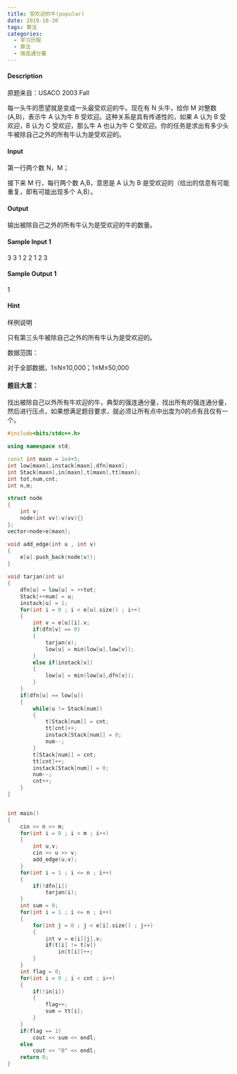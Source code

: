 ```yaml
---
title: 受欢迎的牛(popular)
date: 2019-10-30
tags: 算法
categories: 
  - 学习历程
  - 算法
  - 强连通分量
---
```


#### Description

原题来自：USACO 2003 Fall

<!-- more -->

每一头牛的愿望就是变成一头最受欢迎的牛。现在有 N 头牛，给你 M 对整数 (A,B)，表示牛 A 认为牛 B 受欢迎。这种关系是具有传递性的，如果 A 认为 B 受欢迎，B 认为 C 受欢迎，那么牛 A 也认为牛 C 受欢迎。你的任务是求出有多少头牛被除自己之外的所有牛认为是受欢迎的。

#### Input

第一行两个数 N，M；

接下来 M 行，每行两个数 A,B，意思是 A 认为 B 是受欢迎的（给出的信息有可能重复，即有可能出现多个 A,B）。

#### Output

输出被除自己之外的所有牛认为是受欢迎的牛的数量。

#### Sample Input 1

3 3
1 2
2 1
2 3

#### Sample Output 1

1

#### Hint

样例说明

只有第三头牛被除自己之外的所有牛认为是受欢迎的。

数据范围：

对于全部数据，1≤N≤10,000；1≤M≤50,000

#### 题目大意：
找出被除自己以外所有牛欢迎的牛，典型的强连通分量，找出所有的强连通分量，然后进行压点，如果想满足题目要求，就必须让所有点中出度为0的点有且仅有一个。

```cpp
#include<bits/stdc++.h>

using namespace std;

const int maxn = 1e4+5;
int low[maxn],instack[maxn],dfn[maxn];
int Stack[maxn],in[maxn],t[maxn],tt[maxn];
int tot,num,cnt;
int n,m;

struct node
{
	int v;
	node(int vv):v(vv){}
};
vector<node>e[maxn];

void add_edge(int u , int v)
{
	e[u].push_back(node(v));
}

void tarjan(int u)
{
	dfn[u] = low[u] = ++tot;
	Stack[++num] = u;
	instack[u] = 1;
	for(int i = 0 ; i < e[u].size() ; i++)
	{
		int v = e[u][i].v;
		if(dfn[v] == 0)
		{
			tarjan(v);
			low[u] = min(low[u],low[v]);
		}
		else if(instack[v])
		{
			low[u] = min(low[u],dfn[v]);
		}
	}
	if(dfn[u] == low[u])
	{
		while(u != Stack[num])
		{
			t[Stack[num]] = cnt;
			tt[cnt]++;
			instack[Stack[num]] = 0;
			num--;
		}
		t[Stack[num]] = cnt;
		tt[cnt]++;
		instack[Stack[num]] = 0;
		num--;
		cnt++;
	}
}


int main()
{
	cin >> n >> m;
	for(int i = 0 ; i < m ; i++)
	{
		int u,v;
		cin >> u >> v;
		add_edge(u,v);	
	}
	for(int i = 1 ; i <= n ; i++)
	{
		if(!dfn[i])
			tarjan(i);
	}
	int sum = 0;
	for(int i = 1 ; i <= n ; i++)
	{
		for(int j = 0 ; j < e[i].size() ; j++)
		{
			int v = e[i][j].v;
			if(t[i] != t[v])
				in[t[i]]++;
		}
	}
	int flag = 0;
	for(int i = 0 ; i < cnt ; i++)
	{
		if(!in[i])
		{
			flag++;
			sum = tt[i];
		}
	}
	if(flag == 1)
		cout << sum << endl;
	else
		cout << "0" << endl;
	return 0;
}
```

